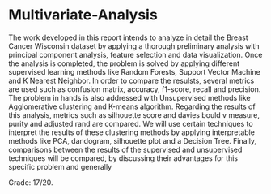 # Multivariate-Analysis
The work developed in this report intends to analyze in detail the Breast Cancer Wisconsin
dataset by applying a thorough preliminary analysis with principal component analysis, feature
selection and data visualization.
Once the analysis is completed, the problem is solved by applying different supervised
learning methods like Random Forests, Support Vector Machine and K Nearest Neighbor. In
order to compare the resulsts, several metrics are used such as confusion matrix, accuracy,
f1-score, recall and precision.
The problem in hands is also addressed with Unsupervised methods like Agglomerative
clustering and K-means algorithm. Regarding the results of this analysis, metrics such as
silhouette score and davies bould v measure, purity and adjusted rand are compared. We
will use certain techniques to interpret the results of these clustering methods by applying
interpretable methods like PCA, dandogram, silhouette plot and a Decision Tree.
Finally, comparisons between the results of the supervised and unsupervised techniques
will be compared, by discussing their advantages for this specific problem and generally

Grade: 17/20.